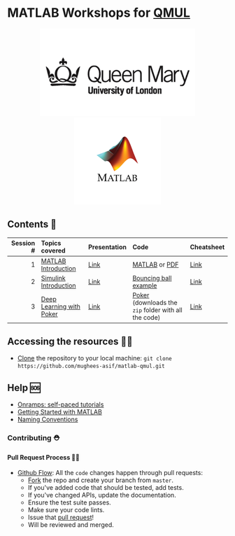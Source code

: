# MATLAB Workshops for [QMUL](https://www.qmul.ac.uk/)

<p align="center">
  <a href="https://www.linkedin.com/in/mugheesasif/">
    <img height=200 src="assets/images/qm-logo.jpg">
    <img height=200 src="assets/images/Matlab-Logo.png">	
  </a>
</p>

## Contents 🧾

| Session # | Topics covered | Presentation | Code | Cheatsheet | 
| -------------: | :------------- | :------------- | :------------- | :------------- | 
| 1 | [MATLAB Introduction](https://www.mathworks.com/products/matlab.html) | [Link](https://github.com/mughees-asif/matlab-qmul/blob/master/session1_matlab_basics/github-release.pdf) | [MATLAB](https://github.com/mughees-asif/matlab-qmul/tree/master/session1-matlab_basics/code-matlab) or [PDF](https://github.com/mughees-asif/matlab-qmul/tree/master/session1-matlab_basics/code-pdf) | [Link](https://github.com/mughees-asif/matlab-qmul/blob/master/assets/matlab-basic-functions-reference.pdf) | 
| 2 | [Simulink Introduction](https://uk.mathworks.com/products/simulink.html) | [Link](https://github.com/mughees-asif/matlab-qmul/blob/master/session2-simulink_basics/github-release.pdf) | [Bouncing ball example](https://github.com/mughees-asif/matlab-qmul/blob/master/session2-simulink_basics/example) | [Link](https://github.com/mughees-asif/matlab-qmul/blob/master/assets/simulink-cheatsheet.pdf) | 
| 3 | [Deep Learning with Poker](https://uk.mathworks.com/learn/tutorials/deep-learning-onramp.html) | [Link](https://github.com/mughees-asif/matlab-qmul/blob/master/session3-deep_learning_poker/github-release.pdf) | [Poker](https://github.com/mughees-asif/matlab-qmul/blob/master/session3-deep_learning_poker/code.zip?raw=true) (downloads the `zip` folder with all the code)  | [Link](https://github.com/mughees-asif/matlab-qmul/blob/master/assets/deep-learning-cheatsheet.pdf) | 

## Accessing the resources 👨‍💻

* [Clone](https://docs.github.com/en/free-pro-team@latest/github/creating-cloning-and-archiving-repositories/cloning-a-repository#cloning-a-repository-to-github-desktop) the repository to your local machine: `git clone https://github.com/mughees-asif/matlab-qmul.git`

## Help 🆘

* [Onramps: self-paced tutorials](https://matlabacademy.mathworks.com/#getting-started)
* [Getting Started with MATLAB](http://www.image.ece.ntua.gr/courses_static/nn/matlab/getstart.pdf)
* [Naming Conventions](https://github.com/mughees-asif/matlab-qmul/blob/master/assets/naming-conventions.pdf)

### Contributing ⛑

#### Pull Request Process 👩‍🔧

* [Github Flow](https://guides.github.com/introduction/flow/index.html): All the `code` changes happen through pull requests:
	* [Fork](https://docs.github.com/en/get-started/quickstart/fork-a-repo) the repo and create your branch from `master`.
	* If you've added code that should be tested, add tests.
	* If you've changed APIs, update the documentation.
	* Ensure the test suite passes.
	* Make sure your code lints.
	* Issue that [pull request](https://docs.github.com/en/github/collaborating-with-pull-requests/proposing-changes-to-your-work-with-pull-requests/creating-a-pull-request-from-a-fork)!
	* Will be reviewed and merged.